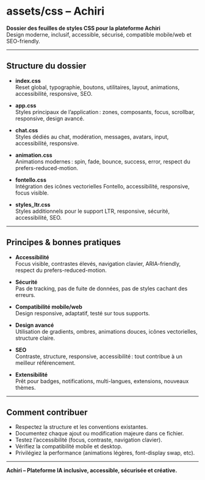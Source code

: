 # assets/css – Achiri

**Dossier des feuilles de styles CSS pour la plateforme Achiri**  
Design moderne, inclusif, accessible, sécurisé, compatible mobile/web et SEO-friendly.

---

## Structure du dossier

- **index.css**  
  Reset global, typographie, boutons, utilitaires, layout, animations, accessibilité, responsive, SEO.

- **app.css**  
  Styles principaux de l’application : zones, composants, focus, scrollbar, responsive, design avancé.

- **chat.css**  
  Styles dédiés au chat, modération, messages, avatars, input, accessibilité, responsive.

- **animation.css**  
  Animations modernes : spin, fade, bounce, success, error, respect du prefers-reduced-motion.

- **fontello.css**  
  Intégration des icônes vectorielles Fontello, accessibilité, responsive, focus visible.

- **styles_ltr.css**  
  Styles additionnels pour le support LTR, responsive, sécurité, accessibilité, SEO.

---

## Principes & bonnes pratiques

- **Accessibilité**  
  Focus visible, contrastes élevés, navigation clavier, ARIA-friendly, respect du prefers-reduced-motion.

- **Sécurité**  
  Pas de tracking, pas de fuite de données, pas de styles cachant des erreurs.

- **Compatibilité mobile/web**  
  Design responsive, adaptatif, testé sur tous supports.

- **Design avancé**  
  Utilisation de gradients, ombres, animations douces, icônes vectorielles, structure claire.

- **SEO**  
  Contraste, structure, responsive, accessibilité : tout contribue à un meilleur référencement.

- **Extensibilité**  
  Prêt pour badges, notifications, multi-langues, extensions, nouveaux thèmes.

---

## Comment contribuer

- Respectez la structure et les conventions existantes.
- Documentez chaque ajout ou modification majeure dans ce fichier.
- Testez l’accessibilité (focus, contraste, navigation clavier).
- Vérifiez la compatibilité mobile et desktop.
- Privilégiez la performance (animations légères, font-display swap, etc).

---

**Achiri – Plateforme IA inclusive, accessible, sécurisée et créative.**
